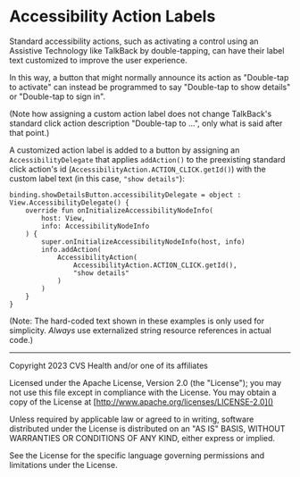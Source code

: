 # Accessibility Action Labels
Standard accessibility actions, such as activating a control using an Assistive Technology like TalkBack by double-tapping, can have their label text customized to improve the user experience.

In this way, a button that might normally announce its action as "Double-tap to activate" can instead be programmed to say "Double-tap to show details" or "Double-tap to sign in". 

(Note how assigning a custom action label does not change TalkBack's standard click action description "Double-tap to ...", only what is said after that point.)

A customized action label is added to a button by assigning an `AccessibilityDelegate` that applies `addAction()` to the preexisting standard click action's id (`AccessibilityAction.ACTION_CLICK.getId()`) with the custom label text (in this case, `"show details"`):

```
binding.showDetailsButton.accessibilityDelegate = object : View.AccessibilityDelegate() {
    override fun onInitializeAccessibilityNodeInfo(
        host: View,
        info: AccessibilityNodeInfo
    ) {
        super.onInitializeAccessibilityNodeInfo(host, info)
        info.addAction(
            AccessibilityAction(
                AccessibilityAction.ACTION_CLICK.getId(),
                "show details"
            )
        )
    }
}
```

(Note: The hard-coded text shown in these examples is only used for simplicity. _Always_ use externalized string resource references in actual code.)

----

Copyright 2023 CVS Health and/or one of its affiliates
   
Licensed under the Apache License, Version 2.0 (the "License");
you may not use this file except in compliance with the License.
You may obtain a copy of the License at
[http://www.apache.org/licenses/LICENSE-2.0]()
       
Unless required by applicable law or agreed to in writing, software
distributed under the License is distributed on an "AS IS" BASIS,
WITHOUT WARRANTIES OR CONDITIONS OF ANY KIND, either express or implied.
   
See the License for the specific language governing permissions and
limitations under the License.